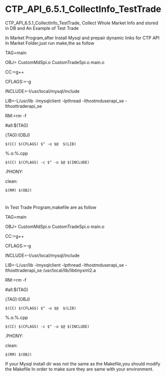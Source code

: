 # CTP_API_6.5.1_CollectInfo_TestTrade
CTP_API_6.5.1_CollectInfo_TestTrade, Collect Whole Market Info and stored in DB and An Example of Test Trade

In Market Program,after Install Mysql and prepair dynamic links for CTP API
In Market Folder,just run make,the as follow 

TAG=main

OBJ= CustomMdSpi.o CustomTradeSpi.o main.o

CC:=g++

CFLAGS:=-g

INCLUDE=-I/usr/local/mysql/include

LIB=-L/usr/lib -lmysqlclient -lpthread -lthostmduserapi_se -lthosttraderapi_se

RM:=rm -f

#all:$(TAG)

$(TAG):$(OBJ)

	$(CC) $(CFLAGS) $^ -o $@  $(LIB) 

%.o:%.cpp

	$(CC) $(CFLAGS) -c $^ -o $@ $(INCLUDE) 

.PHONY:

clean:

	$(RM) $(OBJ)





#
In Test Trade Program,makefile are as follow

TAG=main

OBJ= CustomMdSpi.o CustomTradeSpi.o  main.o

CC:=g++

CFLAGS:=-g

INCLUDE=-I/usr/local/mysql/include

LIB=-L/usr/lib -lmysqlclient -lpthread -lthostmduserapi_se -lthosttraderapi_se  /usr/local/lib/libtinyxml2.a

RM:=rm -f

#all:$(TAG)

$(TAG):$(OBJ)

	$(CC) $(CFLAGS) $^ -o $@  $(LIB)

%.o:%.cpp

	$(CC) $(CFLAGS) -c $^ -o $@ $(INCLUDE)

.PHONY:

clean:

	$(RM) $(OBJ)



If your Mysql install dir was not the same as the Makefile,you should modify the Makefile In order to make sure they are same with your environment.

